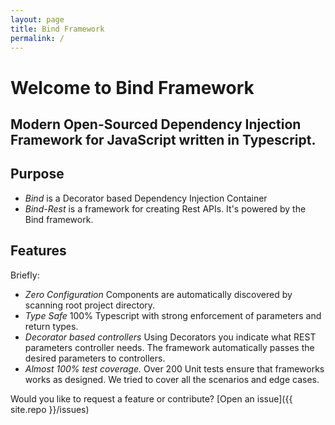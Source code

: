 ```yaml
---
layout: page
title: Bind Framework
permalink: /
---
```


# Welcome to Bind Framework
## Modern Open-Sourced Dependency Injection Framework for JavaScript written in Typescript.

## Purpose

- *Bind* is a Decorator based Dependency Injection Container
- *Bind-Rest* is a framework for creating Rest APIs. It's powered by the 
Bind framework.

## Features
Briefly:

 - *Zero Configuration* Components are automatically discovered by scanning root project directory.
 - *Type Safe* 100% Typescript with strong enforcement of parameters and return types. 
 - *Decorator based controllers* Using Decorators you indicate what REST parameters controller needs. The framework automatically passes the desired parameters to controllers.
 - *Almost 100% test coverage.* Over 200 Unit tests ensure that frameworks works as designed. We tried to cover all the scenarios and edge cases.


Would you like to request a feature or contribute?
[Open an issue]({{ site.repo }}/issues)
